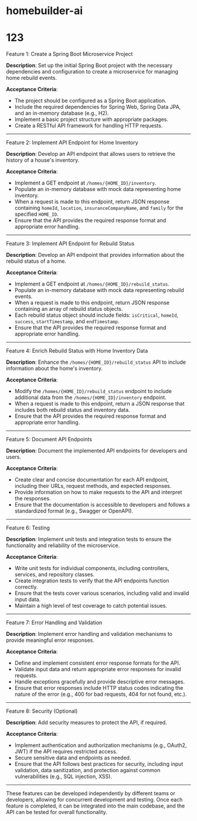 # homebuilder-ai
# 123
Feature 1: Create a Spring Boot Microservice Project

**Description**: Set up the initial Spring Boot project with the necessary dependencies and configuration to create a microservice for managing home rebuild events.

**Acceptance Criteria**:
- The project should be configured as a Spring Boot application.
- Include the required dependencies for Spring Web, Spring Data JPA, and an in-memory database (e.g., H2).
- Implement a basic project structure with appropriate packages.
- Create a RESTful API framework for handling HTTP requests.

---

Feature 2: Implement API Endpoint for Home Inventory

**Description**: Develop an API endpoint that allows users to retrieve the history of a house's inventory.

**Acceptance Criteria**:
- Implement a GET endpoint at `/homes/{HOME_ID}/inventory`.
- Populate an in-memory database with mock data representing home inventory.
- When a request is made to this endpoint, return JSON response containing `homeId`, `location`, `insuranceCompanyName`, and `family` for the specified `HOME_ID`.
- Ensure that the API provides the required response format and appropriate error handling.

---

Feature 3: Implement API Endpoint for Rebuild Status

**Description**: Develop an API endpoint that provides information about the rebuild status of a home.

**Acceptance Criteria**:
- Implement a GET endpoint at `/homes/{HOME_ID}/rebuild_status`.
- Populate an in-memory database with mock data representing rebuild events.
- When a request is made to this endpoint, return JSON response containing an array of rebuild status objects.
- Each rebuild status object should include fields: `isCritical`, `homeId`, `success`, `startTimestamp`, and `endTimestamp`.
- Ensure that the API provides the required response format and appropriate error handling.

---

Feature 4: Enrich Rebuild Status with Home Inventory Data

**Description**: Enhance the `/homes/{HOME_ID}/rebuild_status` API to include information about the home's inventory.

**Acceptance Criteria**:
- Modify the `/homes/{HOME_ID}/rebuild_status` endpoint to include additional data from the `/homes/{HOME_ID}/inventory` endpoint.
- When a request is made to this endpoint, return a JSON response that includes both rebuild status and inventory data.
- Ensure that the API provides the required response format and appropriate error handling.

---

Feature 5: Document API Endpoints

**Description**: Document the implemented API endpoints for developers and users.

**Acceptance Criteria**:
- Create clear and concise documentation for each API endpoint, including their URLs, request methods, and expected responses.
- Provide information on how to make requests to the API and interpret the responses.
- Ensure that the documentation is accessible to developers and follows a standardized format (e.g., Swagger or OpenAPI).

---

Feature 6: Testing

**Description**: Implement unit tests and integration tests to ensure the functionality and reliability of the microservice.

**Acceptance Criteria**:
- Write unit tests for individual components, including controllers, services, and repository classes.
- Create integration tests to verify that the API endpoints function correctly.
- Ensure that the tests cover various scenarios, including valid and invalid input data.
- Maintain a high level of test coverage to catch potential issues.

---

Feature 7: Error Handling and Validation

**Description**: Implement error handling and validation mechanisms to provide meaningful error responses.

**Acceptance Criteria**:
- Define and implement consistent error response formats for the API.
- Validate input data and return appropriate error responses for invalid requests.
- Handle exceptions gracefully and provide descriptive error messages.
- Ensure that error responses include HTTP status codes indicating the nature of the error (e.g., 400 for bad requests, 404 for not found, etc.).

---

Feature 8: Security (Optional)

**Description**: Add security measures to protect the API, if required.

**Acceptance Criteria**:
- Implement authentication and authorization mechanisms (e.g., OAuth2, JWT) if the API requires restricted access.
- Secure sensitive data and endpoints as needed.
- Ensure that the API follows best practices for security, including input validation, data sanitization, and protection against common vulnerabilities (e.g., SQL injection, XSS).

---

These features can be developed independently by different teams or developers, allowing for concurrent development and testing. Once each feature is completed, it can be integrated into the main codebase, and the API can be tested for overall functionality.